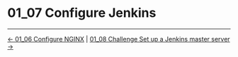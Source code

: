 # 01_07 Configure Jenkins

<!-- FooterStart -->
---
[← 01_06 Configure NGINX](../01_06_configure_nginx/README.md) | [01_08 Challenge Set up a Jenkins master server →](../01_08_challenge_set_up_a_jenkins_master_server/README.md)
<!-- FooterEnd -->
